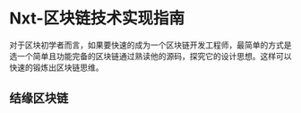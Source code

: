 # Nxt-区块链技术实现指南
对于区块初学者而言，如果要快速的成为一个区块链开发工程师，最简单的方式是选一个简单且功能完备的区块链通过熟读他的源码，探究它的设计思想。这样可以快速的锻炼出区块链思维。
## 结缘区块链